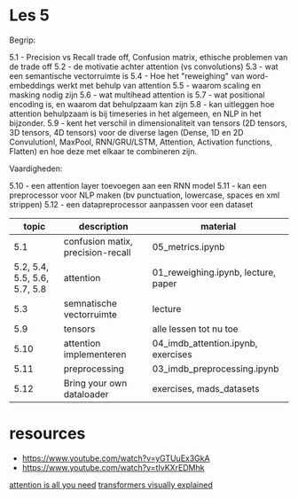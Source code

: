 # Les 5
Begrip:

5.1 - Precision vs Recall trade off, Confusion matrix, ethische problemen van de trade off
5.2 - de motivatie achter attention (vs convolutions)
5.3 - wat een semantische vectorruimte is
5.4 - Hoe het "reweighing" van word-embeddings werkt met behulp van attention
5.5 - waarom scaling en masking nodig zijn
5.6 - wat multihead attention is
5.7 - wat positional encoding is, en waarom dat behulpzaam kan zijn
5.8 - kan uitleggen hoe attention behulpzaam is bij timeseries in het algemeen, en NLP in het bijzonder.
5.9 - kent het verschil in dimensionaliteit van tensors (2D tensors, 3D tensors, 4D tensors) voor de diverse lagen  (Dense, 1D en 2D Convulutionl, MaxPool, RNN/GRU/LSTM, Attention, Activation functions, Flatten) en hoe deze met elkaar te combineren zijn.

Vaardigheden:

5.10 - een attention layer toevoegen aan een RNN model
5.11 - kan een preprocessor voor NLP maken (bv punctuation, lowercase, spaces en xml strippen)
5.12 - een datapreprocessor aanpassen voor een dataset

|                         topic | description                        |                            material |
|------------------------------ | ---------------------------------- |------------------------------------ |
|                           5.1 | confusion matix, precision-recall  |                    05_metrics.ipynb |
| 5.2, 5.4, 5.5, 5.6, 5.7,  5.8 | attention                          | 01_reweighing.ipynb, lecture, paper |
|                           5.3 | semnatische vectorruimte           |                             lecture |
|                           5.9 | tensors                            |              alle lessen tot nu toe |
|                          5.10 | attention implementeren            |  04_imdb_attention.ipynb, exercises |
|                          5.11 | preprocessing                      |         03_imdb_preprocessing.ipynb |
|                          5.12 | Bring your own dataloader          |            exercises, mads_datasets |

# resources
- https://www.youtube.com/watch?v=yGTUuEx3GkA
- https://www.youtube.com/watch?v=tIvKXrEDMhk

[attention is all you need](https://arxiv.org/pdf/1706.03762.pdf)
[transformers visually explained](https://poloclub.github.io/transformer-explainer/)